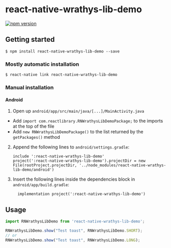 
# react-native-wrathys-lib-demo

[![npm version](https://badge.fury.io/js/react-native-wrathys-lib-demo.svg)](https://badge.fury.io/js/react-native-wrathys-lib-demo)

## Getting started

`$ npm install react-native-wrathys-lib-demo --save`

### Mostly automatic installation

`$ react-native link react-native-wrathys-lib-demo`

### Manual installation


#### Android

1. Open up `android/app/src/main/java/[...]/MainActivity.java`
  - Add `import com.reactlibrary.RNWrathysLibDemoPackage;` to the imports at the top of the file
  - Add `new RNWrathysLibDemoPackage()` to the list returned by the `getPackages()` method
2. Append the following lines to `android/settings.gradle`:
  	```
  	include ':react-native-wrathys-lib-demo'
  	project(':react-native-wrathys-lib-demo').projectDir = new File(rootProject.projectDir, '../node_modules/react-native-wrathys-lib-demo/android')
  	```
3. Insert the following lines inside the dependencies block in `android/app/build.gradle`:
  	```
      implementation project(':react-native-wrathys-lib-demo')
  	```


## Usage
```javascript
import RNWrathysLibDemo from 'react-native-wrathys-lib-demo';

RNWrathysLibDemo.show("Test toast", RNWrathysLibDemo.SHORT);
// or
RNWrathysLibDemo.show("Test toast", RNWrathysLibDemo.LONG);
```
  
